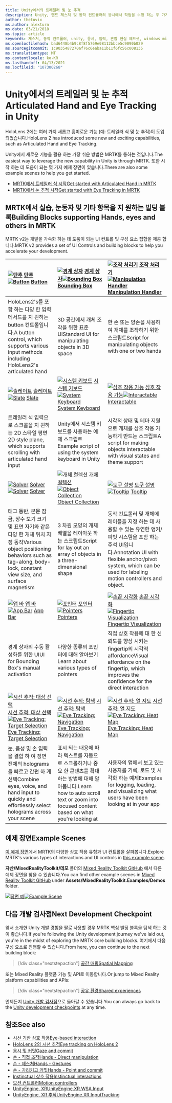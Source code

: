 ```yaml
---
title: Unity에서의 트레일러 및 눈 추적
description: Unity, 핸드 제스처 및 동작 컨트롤러의 응시에서 작업을 수행 하는 두 가지 주요 방법에 대해 알아봅니다.
author: thetuvix
ms.author: alexturn
ms.date: 03/21/2018
ms.topic: article
keywords: 제스처, 동작 컨트롤러, unity, 응시, 입력, 혼합 현실 헤드셋, windows mixed reality 헤드셋, 가상 현실 헤드셋, MRTK, Mixed Reality Toolkit
ms.openlocfilehash: bad6448b4b9c8f8f5769e08112bbce5c9090b029
ms.sourcegitcommit: 1c9035487270af76c6eaba11b11f6fc56c008135
ms.translationtype: MT
ms.contentlocale: ko-KR
ms.lasthandoff: 04/13/2021
ms.locfileid: "107300268"
---
```

# <a name="articulated-hand-and-eye-tracking-in-unity"></a><span data-ttu-id="a5821-104">Unity에서의 트레일러 및 눈 추적</span><span class="sxs-lookup"><span data-stu-id="a5821-104">Articulated Hand and Eye Tracking in Unity</span></span>

<span data-ttu-id="a5821-105">HoloLens 2에는 여러 가지 새롭고 흥미로운 기능 (예: 트레일러 식 및 눈 추적)이 도입 되었습니다.</span><span class="sxs-lookup"><span data-stu-id="a5821-105">HoloLens 2 has introduced some new and exciting capabilities, such as Articulated Hand and Eye Tracking.</span></span>

<span data-ttu-id="a5821-106">Unity에서 새로운 기능을 활용 하는 가장 쉬운 방법은 MRTK를 통하는 것입니다.</span><span class="sxs-lookup"><span data-stu-id="a5821-106">The easiest way to leverage the new capability in Unity is through MRTK.</span></span> <span data-ttu-id="a5821-107">또한 시작 하는 데 도움이 되는 몇 가지 예제 장면이 있습니다.</span><span class="sxs-lookup"><span data-stu-id="a5821-107">There are also some example scenes to help you get started.</span></span>

* [<span data-ttu-id="a5821-108">MRTK에서 트레일러 식 시작</span><span class="sxs-lookup"><span data-stu-id="a5821-108">Get started with Articulated Hand  in MRTK</span></span>](https://docs.microsoft.com/windows/mixed-reality/mrtk-unity/features/input/hand-tracking)
* [<span data-ttu-id="a5821-109">MRTK에서 눈 추적 시작</span><span class="sxs-lookup"><span data-stu-id="a5821-109">Get started with Eye Tracking in MRTK</span></span>](https://docs.microsoft.com/windows/mixed-reality/mrtk-unity/features/input/eye-tracking/eye-tracking-main)

## <a name="building-blocks-supporting-hands-eyes-and-others-in-mrtk"></a><span data-ttu-id="a5821-110">MRTK에서 실습, 눈동자 및 기타 항목을 지 원하는 빌딩 블록</span><span class="sxs-lookup"><span data-stu-id="a5821-110">Building Blocks supporting Hands, eyes and others in MRTK</span></span>

<span data-ttu-id="a5821-111">MRTK v2는 개발을 가속화 하는 데 도움이 되는 UI 컨트롤 및 구성 요소 집합을 제공 합니다.</span><span class="sxs-lookup"><span data-stu-id="a5821-111">MRTK v2 provides a set of UI Controls and building blocks to help you accelerate your development.</span></span>

|  <span data-ttu-id="a5821-112">[![단추](images/MRTK_Button_Main.png)](https://docs.microsoft.com/windows/mixed-reality/mrtk-unity/features/ux-building-blocks/button) [단추](https://docs.microsoft.com/windows/mixed-reality/mrtk-unity/features/ux-building-blocks/button)</span><span class="sxs-lookup"><span data-stu-id="a5821-112">[![Button](images/MRTK_Button_Main.png)](https://docs.microsoft.com/windows/mixed-reality/mrtk-unity/features/ux-building-blocks/button) [Button](https://docs.microsoft.com/windows/mixed-reality/mrtk-unity/features/ux-building-blocks/button)</span></span> | <span data-ttu-id="a5821-113">[ ![ 경계 상자](images/MRTK_BoundingBox_Main.png)](https://docs.microsoft.com/windows/mixed-reality/mrtk-unity/features/ux-building-blocks/bounding-box) [경계 상자](https://docs.microsoft.com/windows/mixed-reality/mrtk-unity/features/ux-building-blocks/bounding-box)</span><span class="sxs-lookup"><span data-stu-id="a5821-113">[![Bounding Box](images/MRTK_BoundingBox_Main.png)](https://docs.microsoft.com/windows/mixed-reality/mrtk-unity/features/ux-building-blocks/bounding-box) [Bounding Box](https://docs.microsoft.com/windows/mixed-reality/mrtk-unity/features/ux-building-blocks/bounding-box)</span></span> | <span data-ttu-id="a5821-114">[ ![ 조작 처리기](images/MRTK_Manipulation_Main.png)](https://docs.microsoft.com/windows/mixed-reality/mrtk-unity/features/ux-building-blocks/manipulation-handler) [조작 처리기](https://docs.microsoft.com/windows/mixed-reality/mrtk-unity/features/ux-building-blocks/manipulation-handler)</span><span class="sxs-lookup"><span data-stu-id="a5821-114">[![Manipulation Handler](images/MRTK_Manipulation_Main.png)](https://docs.microsoft.com/windows/mixed-reality/mrtk-unity/features/ux-building-blocks/manipulation-handler) [Manipulation Handler](https://docs.microsoft.com/windows/mixed-reality/mrtk-unity/features/ux-building-blocks/manipulation-handler)</span></span> |
|:--- | :--- | :--- |
| <span data-ttu-id="a5821-115">HoloLens2's를 포함 하는 다양 한 입력 메서드를 지 원하는 button 컨트롤입니다.</span><span class="sxs-lookup"><span data-stu-id="a5821-115">A button control, which supports various input methods including HoloLens2's articulated hand</span></span> | <span data-ttu-id="a5821-116">3D 공간에서 개체 조작을 위한 표준 UI</span><span class="sxs-lookup"><span data-stu-id="a5821-116">Standard UI for manipulating objects in 3D space</span></span> | <span data-ttu-id="a5821-117">한 손 또는 양손을 사용하여 개체를 조작하기 위한 스크립트</span><span class="sxs-lookup"><span data-stu-id="a5821-117">Script for manipulating objects with one or two hands</span></span> |
|  <span data-ttu-id="a5821-118">[![슬레이트](images/MRTK_Slate_Main.png)](https://docs.microsoft.com/windows/mixed-reality/mrtk-unity/features/ux-building-blocks/slate) [슬레이트](https://docs.microsoft.com/windows/mixed-reality/mrtk-unity/features/ux-building-blocks/slate)</span><span class="sxs-lookup"><span data-stu-id="a5821-118">[![Slate](images/MRTK_Slate_Main.png)](https://docs.microsoft.com/windows/mixed-reality/mrtk-unity/features/ux-building-blocks/slate) [Slate](https://docs.microsoft.com/windows/mixed-reality/mrtk-unity/features/ux-building-blocks/slate)</span></span> | <span data-ttu-id="a5821-119">[![시스템 키보드](images/MRTK_SystemKeyboard_Main.png)](https://docs.microsoft.com/windows/mixed-reality/mrtk-unity/features/ux-building-blocks/system-keyboard) [시스템 키보드](https://docs.microsoft.com/windows/mixed-reality/mrtk-unity/features/ux-building-blocks/system-keyboard)</span><span class="sxs-lookup"><span data-stu-id="a5821-119">[![System Keyboard](images/MRTK_SystemKeyboard_Main.png)](https://docs.microsoft.com/windows/mixed-reality/mrtk-unity/features/ux-building-blocks/system-keyboard) [System Keyboard](https://docs.microsoft.com/windows/mixed-reality/mrtk-unity/features/ux-building-blocks/system-keyboard)</span></span> | <span data-ttu-id="a5821-120">[![상호 작용 가능](images/InteractableExamples.png)](https://docs.microsoft.com/windows/mixed-reality/mrtk-unity/features/ux-building-blocks/interactable) [상호 작용 가능](https://docs.microsoft.com/windows/mixed-reality/mrtk-unity/features/ux-building-blocks/interactable)</span><span class="sxs-lookup"><span data-stu-id="a5821-120">[![Interactable](images/InteractableExamples.png)](https://docs.microsoft.com/windows/mixed-reality/mrtk-unity/features/ux-building-blocks/interactable) [Interactable](https://docs.microsoft.com/windows/mixed-reality/mrtk-unity/features/ux-building-blocks/interactable)</span></span> |
| <span data-ttu-id="a5821-121">트레일러 식 입력으로 스크롤을 지 원하는 2D 스타일 평면</span><span class="sxs-lookup"><span data-stu-id="a5821-121">2D style plane, which supports scrolling with articulated hand input</span></span> | <span data-ttu-id="a5821-122">Unity에서 시스템 키보드를 사용하는 예제 스크립트</span><span class="sxs-lookup"><span data-stu-id="a5821-122">Example script of using the system keyboard in Unity</span></span>  | <span data-ttu-id="a5821-123">시각적 상태 및 테마 지원으로 개체를 상호 작용 가능하게 만드는 스크립트</span><span class="sxs-lookup"><span data-stu-id="a5821-123">A script for making objects interactable with visual states and theme support</span></span> |
|  <span data-ttu-id="a5821-124">[![Solver](images/MRTK_Solver_Main.png)](https://docs.microsoft.com/windows/mixed-reality/mrtk-unity/features/ux-building-blocks/solvers/solver) [Solver](https://docs.microsoft.com/windows/mixed-reality/mrtk-unity/features/ux-building-blocks/solvers/solver)</span><span class="sxs-lookup"><span data-stu-id="a5821-124">[![Solver](images/MRTK_Solver_Main.png)](https://docs.microsoft.com/windows/mixed-reality/mrtk-unity/features/ux-building-blocks/solvers/solver) [Solver](https://docs.microsoft.com/windows/mixed-reality/mrtk-unity/features/ux-building-blocks/solvers/solver)</span></span> | <span data-ttu-id="a5821-125">[![개체 컬렉션](images/MRTK_ObjectCollection_Main.png)](https://docs.microsoft.com/windows/mixed-reality/mrtk-unity/features/ux-building-blocks/object-collection) [개체 컬렉션](https://docs.microsoft.com/windows/mixed-reality/mrtk-unity/features/ux-building-blocks/object-collection)</span><span class="sxs-lookup"><span data-stu-id="a5821-125">[![Object Collection](images/MRTK_ObjectCollection_Main.png)](https://docs.microsoft.com/windows/mixed-reality/mrtk-unity/features/ux-building-blocks/object-collection) [Object Collection](https://docs.microsoft.com/windows/mixed-reality/mrtk-unity/features/ux-building-blocks/object-collection)</span></span> | <span data-ttu-id="a5821-126">[![도구 설명](images/MRTK_Tooltip_Main.png)](https://docs.microsoft.com/windows/mixed-reality/mrtk-unity/features/ux-building-blocks/tooltip) [도구 설명](https://docs.microsoft.com/windows/mixed-reality/mrtk-unity/features/ux-building-blocks/tooltip)</span><span class="sxs-lookup"><span data-stu-id="a5821-126">[![Tooltip](images/MRTK_Tooltip_Main.png)](https://docs.microsoft.com/windows/mixed-reality/mrtk-unity/features/ux-building-blocks/tooltip) [Tooltip](https://docs.microsoft.com/windows/mixed-reality/mrtk-unity/features/ux-building-blocks/tooltip)</span></span> |
| <span data-ttu-id="a5821-127">태그 동반, 본문 잠금, 상수 보기 크기 및 표면 자기와 같은 다양 한 개체 위치 지정 동작</span><span class="sxs-lookup"><span data-stu-id="a5821-127">Various object positioning behaviors such as tag-along, body-lock, constant view size, and surface magnetism</span></span> | <span data-ttu-id="a5821-128">3 차원 모양의 개체 배열을 레이아웃 하는 스크립트</span><span class="sxs-lookup"><span data-stu-id="a5821-128">Script for lay out an array of objects in a three-dimensional shape</span></span> | <span data-ttu-id="a5821-129">동작 컨트롤러 및 개체에 레이블을 지정 하는 데 사용할 수 있는 유연한 앵커/피벗 시스템을 포함 하는 주석 UI입니다.</span><span class="sxs-lookup"><span data-stu-id="a5821-129">Annotation UI with flexible anchor/pivot system, which can be used for labeling motion controllers and object.</span></span> |
|  <span data-ttu-id="a5821-130">[![앱 바](images/MRTK_AppBar_Main.png)](https://docs.microsoft.com/windows/mixed-reality/mrtk-unity/features/ux-building-blocks/app-bar) [앱 바](https://docs.microsoft.com/windows/mixed-reality/mrtk-unity/features/ux-building-blocks/app-bar)</span><span class="sxs-lookup"><span data-stu-id="a5821-130">[![App Bar](images/MRTK_AppBar_Main.png)](https://docs.microsoft.com/windows/mixed-reality/mrtk-unity/features/ux-building-blocks/app-bar) [App Bar](https://docs.microsoft.com/windows/mixed-reality/mrtk-unity/features/ux-building-blocks/app-bar)</span></span> | <span data-ttu-id="a5821-131">[![포인터](images/MRTK_Pointer_Main.png)](https://docs.microsoft.com/windows/mixed-reality/mrtk-unity/features/input/pointers) [포인터](https://docs.microsoft.com/windows/mixed-reality/mrtk-unity/features/input/pointers)</span><span class="sxs-lookup"><span data-stu-id="a5821-131">[![Pointers](images/MRTK_Pointer_Main.png)](https://docs.microsoft.com/windows/mixed-reality/mrtk-unity/features/input/pointers) [Pointers](https://docs.microsoft.com/windows/mixed-reality/mrtk-unity/features/input/pointers)</span></span> | <span data-ttu-id="a5821-132">[![손끝 시각화](images/MRTK_FingertipVisualization_Main.png)](https://docs.microsoft.com/windows/mixed-reality/mrtk-unity/features/ux-building-blocks/fingertip-visualization) [손끝 시각화](https://docs.microsoft.com/windows/mixed-reality/mrtk-unity/features/ux-building-blocks/fingertip-visualization)</span><span class="sxs-lookup"><span data-stu-id="a5821-132">[![Fingertip Visualization](images/MRTK_FingertipVisualization_Main.png)](https://docs.microsoft.com/windows/mixed-reality/mrtk-unity/features/ux-building-blocks/fingertip-visualization) [Fingertip Visualization](https://docs.microsoft.com/windows/mixed-reality/mrtk-unity/features/ux-building-blocks/fingertip-visualization)</span></span> |
| <span data-ttu-id="a5821-133">경계 상자의 수동 활성화를 위한 UI</span><span class="sxs-lookup"><span data-stu-id="a5821-133">UI for Bounding Box's manual activation</span></span> | <span data-ttu-id="a5821-134">다양한 종류의 포인터에 대해 알아보기</span><span class="sxs-lookup"><span data-stu-id="a5821-134">Learn about various types of pointers</span></span> | <span data-ttu-id="a5821-135">직접 상호 작용에 대 한 신뢰도를 향상 시키는 fingertip의 시각적 affordance</span><span class="sxs-lookup"><span data-stu-id="a5821-135">Visual affordance on the fingertip, which improves the confidence for the direct interaction</span></span> |
|  <span data-ttu-id="a5821-136">[![시선 추적: 대상 선택](images/mrtk_et_targetselect.png)](https://docs.microsoft.com/windows/mixed-reality/mrtk-unity/features/input/eye-tracking/eye-tracking-target-selection) [시선 추적: 대상 선택](https://docs.microsoft.com/windows/mixed-reality/mrtk-unity/features/input/eye-tracking/eye-tracking-target-selection)</span><span class="sxs-lookup"><span data-stu-id="a5821-136">[![Eye Tracking: Target Selection](images/mrtk_et_targetselect.png)](https://docs.microsoft.com/windows/mixed-reality/mrtk-unity/features/input/eye-tracking/eye-tracking-target-selection) [Eye Tracking: Target Selection](https://docs.microsoft.com/windows/mixed-reality/mrtk-unity/features/input/eye-tracking/eye-tracking-target-selection)</span></span> | <span data-ttu-id="a5821-137">[![시선 추적: 탐색](images/mrtk_et_navigation.png)](https://docs.microsoft.com/windows/mixed-reality/mrtk-unity/features/input/eye-tracking/eye-tracking-navigation) [시선 추적: 탐색](https://docs.microsoft.com/windows/mixed-reality/mrtk-unity/features/input/eye-tracking/eye-tracking-navigation)</span><span class="sxs-lookup"><span data-stu-id="a5821-137">[![Eye Tracking: Navigation](images/mrtk_et_navigation.png)](https://docs.microsoft.com/windows/mixed-reality/mrtk-unity/features/input/eye-tracking/eye-tracking-navigation) [Eye Tracking: Navigation](https://docs.microsoft.com/windows/mixed-reality/mrtk-unity/features/input/eye-tracking/eye-tracking-navigation)</span></span> | <span data-ttu-id="a5821-138">[![시선 추적: 열 지도](images/mrtk_et_heatmaps.png)](https://microsoft.github.io/MixedRealityToolkit-Unity/Documentation/EyeTracking/EyeTracking_Visualization.html) [시선 추적: 열 지도](https://microsoft.github.io/MixedRealityToolkit-Unity/Documentation/EyeTracking/EyeTracking_Visualization.html)</span><span class="sxs-lookup"><span data-stu-id="a5821-138">[![Eye Tracking: Heat Map](images/mrtk_et_heatmaps.png)](https://microsoft.github.io/MixedRealityToolkit-Unity/Documentation/EyeTracking/EyeTracking_Visualization.html) [Eye Tracking: Heat Map](https://microsoft.github.io/MixedRealityToolkit-Unity/Documentation/EyeTracking/EyeTracking_Visualization.html)</span></span> |
| <span data-ttu-id="a5821-139">눈, 음성 및 손 입력을 결합 하 여 장면 전체의 holograms을 빠르고 간편 하 게 선택</span><span class="sxs-lookup"><span data-stu-id="a5821-139">Combine eyes, voice, and hand input to quickly and effortlessly select holograms across your scene</span></span> | <span data-ttu-id="a5821-140">표시 되는 내용에 따라 텍스트를 자동으로 스크롤하거나 중요 한 콘텐츠를 확대 하는 방법에 대해 알아봅니다.</span><span class="sxs-lookup"><span data-stu-id="a5821-140">Learn how to auto scroll text or zoom into focused content based on what you're looking at</span></span>| <span data-ttu-id="a5821-141">사용자의 앱에서 보고 있는 사용자를 기록, 로드 및 시각화 하는 예제</span><span class="sxs-lookup"><span data-stu-id="a5821-141">Examples for logging, loading, and visualizing what users have been looking at in your app</span></span> |

## <a name="example-scenes"></a><span data-ttu-id="a5821-142">예제 장면</span><span class="sxs-lookup"><span data-stu-id="a5821-142">Example Scenes</span></span>

<span data-ttu-id="a5821-143">[이 예제 장면](https://microsoft.github.io/MixedRealityToolkit-Unity/Documentation/README_HandInteractionExamples.html)에서 MRTK의 다양한 상호 작용 유형과 UI 컨트롤을 살펴봅니다.</span><span class="sxs-lookup"><span data-stu-id="a5821-143">Explore MRTK's various types of interactions and UI controls in [this example scene](https://microsoft.github.io/MixedRealityToolkit-Unity/Documentation/README_HandInteractionExamples.html).</span></span>

<span data-ttu-id="a5821-144">**자산/MixedRealityToolkit/데모** 폴더의 [Mixed Reality Toolkit GitHub](https://github.com/Microsoft/MixedRealityToolkit-Unity) 에서 다른 예제 장면을 찾을 수 있습니다.</span><span class="sxs-lookup"><span data-stu-id="a5821-144">You can find  other example scenes in [Mixed Reality Toolkit GitHub](https://github.com/Microsoft/MixedRealityToolkit-Unity) under **Assets/MixedRealityToolkit.Examples/Demos** folder.</span></span>

<span data-ttu-id="a5821-145">[![장면 예](images/MRTK_Examples.png)](https://docs.microsoft.com/windows/mixed-reality/mrtk-unity/features/example-scenes/hand-interaction-examples)</span><span class="sxs-lookup"><span data-stu-id="a5821-145">[![Example Scene](images/MRTK_Examples.png)](https://docs.microsoft.com/windows/mixed-reality/mrtk-unity/features/example-scenes/hand-interaction-examples)</span></span>

## <a name="next-development-checkpoint"></a><span data-ttu-id="a5821-146">다음 개발 검사점</span><span class="sxs-lookup"><span data-stu-id="a5821-146">Next Development Checkpoint</span></span>

<span data-ttu-id="a5821-147">앞서 소개한 Unity 개발 경험을 팔로 사용할 경우 MRTK 핵심 빌딩 블록을 탐색 하는 것이 좋습니다.</span><span class="sxs-lookup"><span data-stu-id="a5821-147">If you're following the Unity development journey we've laid out, you're in the midst of exploring the MRTK core building blocks.</span></span> <span data-ttu-id="a5821-148">여기에서 다음 구성 요소로 진행할 수 있습니다.</span><span class="sxs-lookup"><span data-stu-id="a5821-148">From here, you can continue to the next building block:</span></span>

> [!div class="nextstepaction"]
> [<span data-ttu-id="a5821-149">공간 매핑</span><span class="sxs-lookup"><span data-stu-id="a5821-149">Spatial Mapping</span></span>](spatial-mapping-in-unity.md)

<span data-ttu-id="a5821-150">또는 Mixed Reality 플랫폼 기능 및 API로 이동합니다.</span><span class="sxs-lookup"><span data-stu-id="a5821-150">Or jump to Mixed Reality platform capabilities and APIs:</span></span>

> [!div class="nextstepaction"]
> [<span data-ttu-id="a5821-151">공유 환경</span><span class="sxs-lookup"><span data-stu-id="a5821-151">Shared experiences</span></span>](shared-experiences-in-unity.md)

<span data-ttu-id="a5821-152">언제든지 [Unity 개발 검사점](unity-development-overview.md#2-core-building-blocks)으로 돌아갈 수 있습니다.</span><span class="sxs-lookup"><span data-stu-id="a5821-152">You can always go back to the [Unity development checkpoints](unity-development-overview.md#2-core-building-blocks) at any time.</span></span>

## <a name="see-also"></a><span data-ttu-id="a5821-153">참조</span><span class="sxs-lookup"><span data-stu-id="a5821-153">See also</span></span>

* [<span data-ttu-id="a5821-154">시선 기반 상호 작용</span><span class="sxs-lookup"><span data-stu-id="a5821-154">Eye-based interaction</span></span>](../../design/eye-gaze-interaction.md)
* [<span data-ttu-id="a5821-155">HoloLens 2의 시선 추적</span><span class="sxs-lookup"><span data-stu-id="a5821-155">Eye tracking on HoloLens 2</span></span>](../../design/eye-tracking.md)
* [<span data-ttu-id="a5821-156">응시 및 커밋</span><span class="sxs-lookup"><span data-stu-id="a5821-156">Gaze and commit</span></span>](../../design/gaze-and-commit.md)
* [<span data-ttu-id="a5821-157">손 - 직접 조작</span><span class="sxs-lookup"><span data-stu-id="a5821-157">Hands - Direct manipulation</span></span>](../../design/direct-manipulation.md)
* [<span data-ttu-id="a5821-158">손 - 제스처</span><span class="sxs-lookup"><span data-stu-id="a5821-158">Hands - Gestures</span></span>](../../design/gaze-and-commit.md#composite-gestures)
* [<span data-ttu-id="a5821-159">손 - 가리키고 커밋</span><span class="sxs-lookup"><span data-stu-id="a5821-159">Hands - Point and commit</span></span>](../../design/point-and-commit.md)
* [<span data-ttu-id="a5821-160">Instinctual 상호 작용</span><span class="sxs-lookup"><span data-stu-id="a5821-160">Instinctual interactions</span></span>](../../design/interaction-fundamentals.md)
* [<span data-ttu-id="a5821-161">모션 컨트롤러</span><span class="sxs-lookup"><span data-stu-id="a5821-161">Motion controllers</span></span>](../../design/motion-controllers.md)
* [<span data-ttu-id="a5821-162">UnityEngine. XR</span><span class="sxs-lookup"><span data-stu-id="a5821-162">UnityEngine.XR.WSA.Input</span></span>](https://docs.unity3d.com/ScriptReference/XR.WSA.Input.InteractionManager.html)
* [<span data-ttu-id="a5821-163">UnityEngine. XR 추적</span><span class="sxs-lookup"><span data-stu-id="a5821-163">UnityEngine.XR.InputTracking</span></span>](https://docs.unity3d.com/ScriptReference/XR.InputTracking.html)
